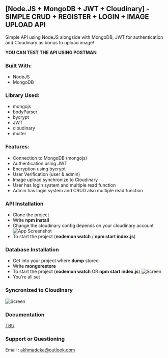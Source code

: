 
## [Node.JS + MongoDB + JWT + Cloudinary] - SIMPLE CRUD + REGISTER + LOGIN + IMAGE UPLOAD API

Simple API using NodeJS alongside with MongoDB, JWT for authentication and Cloudinary as bonus to upload image!

**YOU CAN TEST THE API USING POSTMAN**




### Built With:
- NodeJS
- MongoDB

### Library Used:
- mongojs
- bodyParser
- bycrypt
- JWT
- cloudinary
- multer

### Features:

- Connection to MongoDB (mongojs)
- Authentication using JWT
- Encryption using bycrypt
- User Verification (user & admin)
- Image upload synchronize to Cloudinary
- User has login system and multiple read function
- Admin has login system and CRUD also multiple read function

### API Installation

- Clone the project
- Write **npm install**
- Change the cloudinary config depends on your cloudinary account
![App Screenshot](https://i.imgur.com/iAXwmQa.png)
- To start the project (**nodemon watch** / **npm start index.js**)


### Database Installation

- Get into your project where **dump** stored
- Write **mongorestore**
- To start the project (**nodemon watch** OR **npm start index.js**)
![Screen](https://i.imgur.com/JELRtXq.png)
- You're all set

### Syncronized to Cloudinary
![Screen](https://i.imgur.com/b4p7r4w.png)

### Documentation

[TBU](https://linktodocumentation)


### Support or Questioning

Email : akhmadeka@outlook.com

